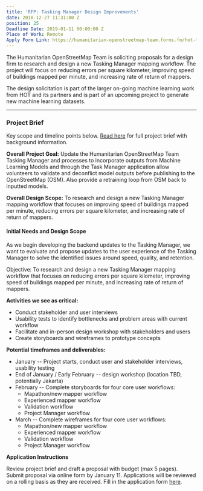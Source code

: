 ```yaml
---
title: 'RFP: Tasking Manager Design Improvements'
date: 2018-12-27 11:31:00 Z
position: 25
Deadline Date: 2019-01-11 00:00:00 Z
Place of Work: Remote
Apply Form Link: https://humanitarian-openstreetmap-team.forms.fm/hot-tech-submission/
---
```


The Humanitarian OpenStreetMap Team is soliciting proposals for a design firm to research and design a new Tasking Manager mapping workflow. The project will focus on reducing errors per square kilometer, improving speed of buildings mapped per minute, and increasing rate of return of mappers.

The design solicitation is part of the larger on-going machine learning work from HOT and its partners and is part of an upcoming project to generate new machine learning datasets. 

****

### Project Brief

Key scope and timeline points below. [Read here](https://docs.google.com/document/d/1SE1-M5FWuI4Rl4RHIQSRyoVB6j43f3T2eNsUFS_I6yo/edit?usp=sharing) for full project brief with background information. 

**Overall Project Goal:** Update the Humanitarian OpenStreetMap Team Tasking Manager and processes to incorporate outputs from Machine Learning Models and through the Task Manager application allow volunteers to validate and deconflict model outputs before publishing to the OpenStreetMap (OSM). Also provide a retraining loop from OSM back to inputted models.

**Overall Design Scope:** To research and design a new Tasking Manager mapping workflow that focuses on improving speed of buildings mapped per minute, reducing errors per square kilometer, and increasing rate of return of mappers. 

#### Initial Needs and Design Scope
As we begin developing the backend updates to the Tasking Manager, we want to evaluate and propose updates to the user experience of the Tasking Manager to solve the identified issues around speed, quality, and retention.

Objective: To research and design a new Tasking Manager mapping workflow that focuses on reducing errors per square kilometer, improving speed of buildings mapped per minute, and increasing rate of return of mappers.

**Activities we see as critical:**
* Conduct stakeholder and user interviews
* Usability tests to identify bottlenecks and problem areas with current workflow
* Facilitate and in-person design workshop with stakeholders and users
* Create storyboards and wireframes to prototype concepts

**Potential timeframes and deliverables:** 
* January -- Project starts, conduct user and stakeholder interviews, usability testing
* End of January / Early February -- design workshop (location TBD, potentially Jakarta)
* February -- Complete storyboards for four core user workflows: 
  - Mapathon/new mapper workflow
  - Experienced mapper workflow
  - Validation workflow
  - Project Manager workflow
* March -- Complete wireframes for four core user workflows:
  - Mapathon/new mapper workflow
  - Experienced mapper workflow
  - Validation workflow
  - Project Manager workflow

**Application Instructions**

Review project brief and draft a proposal with budget (max 5 pages). Submit proposal via online form by January 11. Applications will be reviewed on a rolling basis as they are received. Fill in the application form [here](https://humanitarian-openstreetmap-team.forms.fm/hot-tech-submission/).
